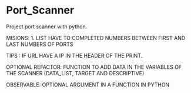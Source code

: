 # Port_Scanner
Project port scanner with python.

MISIONS:
    1. LIST HAVE TO COMPLETED NUMBERS BETWEEN FIRST AND LAST NUMBERS OF PORTS


TIPS : 
    IF URL HAVE A IP IN THE HEADER OF THE PRINT.

OPTIONAL REFACTOR:
    FUNCTION TO ADD DATA IN THE VARIABLES OF THE SCANNER (DATA_LIST, TARGET AND DESCRIPTIVE)

OBSERVABLE: 
    OPTIONAL ARGUMENT IN A FUNCTION IN PYTHON